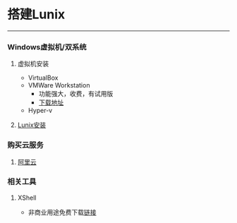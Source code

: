 # 搭建Lunix

---

### Windows虚拟机/双系统

1. 虚拟机安装

    - VirtualBox
    - VMWare Workstation
        - 功能强大，收费，有试用版
        - [下载地址](https://my.vmware.com/cn/web/vmware/details?downloadGroup=WKST-1550-WIN&productId=799&rPId=37111#product_downloads)
    - Hyper-v

2. [Lunix安装](https://www.runoob.com/linux/linux-install.html)

### 购买云服务

1. [阿里云](https://www.aliyun.com/)

### 相关工具

1. XShell

    - 非商业用途免费下载[链接](https://www.netsarang.com/zh/free-for-home-school/)